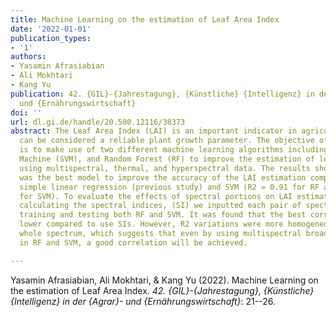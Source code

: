 ```yaml
---
title: Machine Learning on the estimation of Leaf Area Index
date: '2022-01-01'
publication_types:
- '1'
authors:
- Yasamin Afrasiabian
- Ali Mokhtari
- Kang Yu
publication: 42. {GIL}-{Jahrestagung}, {Künstliche} {Intelligenz} in der {Agrar}-
  und {Ernährungswirtschaft}
doi: ''
url: dl.gi.de/handle/20.500.12116/38373
abstract: The Leaf Area Index (LAI) is an important indicator in agriculture that
  can be considered a reliable plant growth parameter. The objective of this study
  is to make use of two different machine learning algorithms including Support Vector
  Machine (SVM), and Random Forest (RF) to improve the estimation of leaf area index
  using multispectral, thermal, and hyperspectral data. The results showed that RF
  was the best model to improve the accuracy of the LAI estimation compared to the
  simple linear regression (previous study) and SVM (R2 = 0.91 for RF and R2 = 0.87
  for SVM). To evaluate the effects of spectral portions on LAI estimation without
  calculating the spectral indices, (SI) we inputted each pair of spectral bands for
  training and testing both RF and SVM. It was found that the best correlation was
  lower compared to use SIs. However, R2 variations were more homogeneous across the
  whole spectrum, which suggests that even by using multispectral broadband bands
  in RF and SVM, a good correlation will be achieved.

---
```


Yasamin Afrasiabian, Ali Mokhtari, & Kang Yu (2022). Machine Learning on the estimation of Leaf Area Index. *42. {GIL}-{Jahrestagung}, {Künstliche} {Intelligenz} in der {Agrar}- und {Ernährungswirtschaft}*: 21--26.
